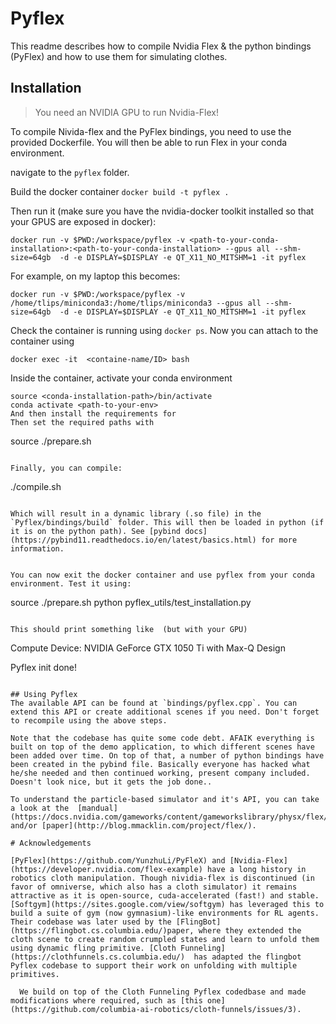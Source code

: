 # Pyflex

This readme describes how to compile Nvidia Flex & the python bindings (PyFlex) and how to use them for simulating clothes.

## Installation

> You need an NVIDIA GPU to run Nvidia-Flex!

To compile Nivida-flex and the PyFlex bindings, you need to use the provided Dockerfile. You will then be able to run Flex in your conda environment.

navigate to the `pyflex` folder.

Build the docker container
```docker build -t pyflex .```

Then run it (make sure you have the nvidia-docker toolkit installed so that your GPUS are exposed in docker):
```
docker run -v $PWD:/workspace/pyflex -v <path-to-your-conda-installation>:<path-to-your-conda-installation> --gpus all --shm-size=64gb  -d -e DISPLAY=$DISPLAY -e QT_X11_NO_MITSHM=1 -it pyflex
```

For example, on my laptop this becomes:
```
docker run -v $PWD:/workspace/pyflex -v /home/tlips/miniconda3:/home/tlips/miniconda3 --gpus all --shm-size=64gb  -d -e DISPLAY=$DISPLAY -e QT_X11_NO_MITSHM=1 -it pyflex
```
Check the container is running using `docker ps`.
Now you can attach to the container using

```
docker exec -it  <containe-name/ID> bash
```

Inside the container, activate your conda environment
```
source <conda-installation-path>/bin/activate
conda activate <path-to-your-env>
And then install the requirements for
Then set the required paths with
```
source ./prepare.sh
```

Finally, you can compile:
```
./compile.sh
```

Which will result in a dynamic library (.so file) in the `Pyflex/bindings/build` folder. This will then be loaded in python (if it is on the python path). See [pybind docs](https://pybind11.readthedocs.io/en/latest/basics.html) for more information.


You can now exit the docker container and use pyflex from your conda environment. Test it using:

```
source ./prepare.sh
python pyflex_utils/test_installation.py
```

This should print something like  (but with your GPU)
```
Compute Device: NVIDIA GeForce GTX 1050 Ti with Max-Q Design

Pyflex init done!
```

## Using Pyflex
The available API can be found at `bindings/pyflex.cpp`. You can extend this API or create additional scenes if you need. Don't forget to recompile using the above steps.

Note that the codebase has quite some code debt. AFAIK everything is built on top of the demo application, to which different scenes have been added over time. On top of that, a number of python bindings have been created in the pybind file. Basically everyone has hacked what he/she needed and then continued working, present company included. Doesn't look nice, but it gets the job done..

To understand the particle-based simulator and it's API, you can take a look at the  [mandual](https://docs.nvidia.com/gameworks/content/gameworkslibrary/physx/flex/manual.html#manual) and/or [paper](http://blog.mmacklin.com/project/flex/).

# Acknowledgements

[PyFlex](https://github.com/YunzhuLi/PyFleX) and [Nvidia-Flex](https://developer.nvidia.com/flex-example) have a long history in robotics cloth manipulation. Though nividia-flex is discontinued (in favor of omniverse, which also has a cloth simulator) it remains attractive as it is open-source, cuda-accelerated (fast!) and stable.
[Softgym](https://sites.google.com/view/softgym) has leveraged this to build a suite of gym (now gymnasium)-like environments for RL agents. Their codebase was later used by the [FlingBot](https://flingbot.cs.columbia.edu/)paper, where they extended the cloth scene to create random crumpled states and learn to unfold them using dynamic fling primitive. [Cloth Funneling](https://clothfunnels.cs.columbia.edu/)  has adapted the flingbot Pyflex codebase to support their work on unfolding with multiple primitives.

  We build on top of the Cloth Funneling Pyflex codedbase and made modifications where required, such as [this one](https://github.com/columbia-ai-robotics/cloth-funnels/issues/3).



